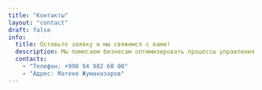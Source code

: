 ```yaml
---
title: "Контакты"
layout: "contact"
draft: false
info:
  title: Оставьте заявку и мы свяжемся с вами!
  description: Мы помогаем бизнесам оптимизировать процессы управления персоналом, анализировать статистику клиентов и повысить эффективность работы.
  contacts:
    - "Телефон: +998 94 982 60 00"
    - "Адрес: Матеке Жуманазаров"
---
```


